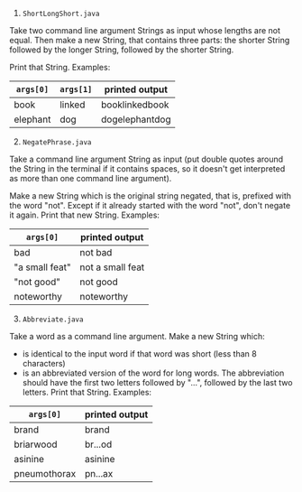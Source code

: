 1. `ShortLongShort.java`

Take two command line argument Strings as input whose lengths are not equal. Then make a new String, that contains three parts: the shorter String followed by the longer String, followed by the shorter String.

Print that String. Examples:

`args[0]` | `args[1]` | printed output 
---|---|---
book | linked | booklinkedbook
elephant | dog | dogelephantdog

2. `NegatePhrase.java`

Take a command line argument String as input (put double quotes around the String in the terminal if it contains spaces, so it doesn't get interpreted as more than one command line argument). 

Make a new String which is the original string negated, that is, prefixed with the word "not". Except if it already started with the word "not", don't negate it again. Print that new String. Examples:

`args[0]` | printed output 
---|---
bad | not bad
"a small feat" | not a small feat
"not good" | not good
noteworthy | noteworthy

3. `Abbreviate.java`

Take a word as a command line argument. Make a new String which:
* is identical to the input word if that word was short (less than 8 characters)
* is an abbreviated version of the word for long words. The abbreviation should have the first two letters followed by "...", followed by the last two letters.
Print that String. Examples:

`args[0]` | printed output
---|---
brand | brand
briarwood | br...od
asinine | asinine
pneumothorax | pn...ax